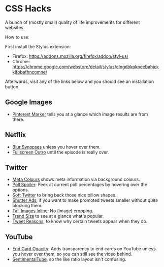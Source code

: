 # CSS Hacks

A bunch of (mostly small) quality of life improvements for different websites.

How to use:

First install the Stylus extension:
- Firefox: https://addons.mozilla.org/firefox/addon/styl-us/
- Chrome: https://chrome.google.com/webstore/detail/stylus/clngdbkpkpeebahjckkjfobafhncgmne/

Afterwards, visit any of the links below and you should see an installation button.

## Google Images
- [Pinterest Marker](https://gitlab.com/Tamschi/css-hacks/raw/master/Google-Images/Google-Images-Pinterest-Marker.user.css) tells you at a glance which image results are from there.

## Netflix
- [Blur Synopses](https://gitlab.com/Tamschi/css-hacks/raw/master/Netflix/Netflix-Blur-Synopses.user.css) unless you hover over them.
- [Fullscreen Outro](https://gitlab.com/Tamschi/css-hacks/raw/master/Netflix/Netflix-Fullscreen-Outro.user.css) until the episode is really over.

## Twitter
- [Meta Colours](https://gitlab.com/Tamschi/css-hacks/raw/master/Twitter/Twitter-Meta-Colours.user.css) shows meta information via background colours.
- [Poll Spoiler](https://gitlab.com/Tamschi/css-hacks/raw/master/Twitter/Twitter-Poll-Spoiler.user.css): Peek at current poll percentages by hovering over the options.
- [Soft Twitter](https://gitlab.com/Tamschi/css-hacks/raw/master/Twitter/Soft-Twitter.user.css) to bring back those nice pillow shapes.
- [Shutter Ads](https://gitlab.com/Tamschi/css-hacks/raw/master/Twitter/Twitter-Shutter-Ads.user.css), if you want to make promoted tweets smaller without _quite_ blocking them.
- [Tall Images Inline](https://gitlab.com/Tamschi/css-hacks/raw/master/Twitter/Twitter-Tall-Images-Inline.user.css): No (image) cropping.
- [Trend Size](https://gitlab.com/Tamschi/css-hacks/raw/master/Twitter/Twitter-Trend-Size.user.css) to see at a glance what's popular.
- [Tweet Reasons](https://gitlab.com/Tamschi/css-hacks/raw/master/Twitter/Twitter-Tweet-Reasons.user.css), to know why certain tweets appear when they do.

## YouTube
- [End Card Opacity](https://gitlab.com/Tamschi/css-hacks/raw/master/YouTube/YouTube-End-Card-Opacity.user.css): Adds transparency to end cards on YouTube unless you hover over them, so you can still see the video behind.
- [SentimentalTube](https://gitlab.com/Tamschi/css-hacks/raw/master/YouTube/SentimentalTube.user.css), so the like ratio layout isn't confusing.